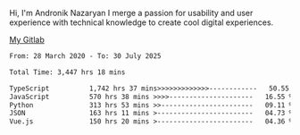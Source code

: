 Hi, I'm Andronik Nazaryan
I merge a passion for usability and user experience with technical knowledge to create cool digital experiences.

[My Gitlab](https://gitlab.com/anridev24)

<!--START_SECTION:waka-->

```txt
From: 28 March 2020 - To: 30 July 2025

Total Time: 3,447 hrs 18 mins

TypeScript          1,742 hrs 37 mins>>>>>>>>>>>>>------------   50.55 %
JavaScript          570 hrs 38 mins >>>>---------------------   16.55 %
Python              313 hrs 53 mins >>-----------------------   09.11 %
JSON                163 hrs 11 mins >------------------------   04.73 %
Vue.js              150 hrs 20 mins >------------------------   04.36 %
```

<!--END_SECTION:waka-->
